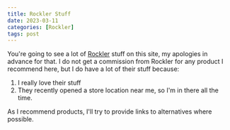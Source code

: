 ```yaml
---
title: Rockler Stuff
date: 2023-03-11
categories: [Rockler]
tags: post
---
```


You're going to see a lot of [Rockler](https://www.rockler.com/) stuff on this site, my apologies in advance for that. I do not get a commission from Rockler for any product I recommend here, but I do have a lot of their stuff because:

1. I really love their stuff
2. They recently opened a store location near me, so I'm in there all the time. 

As I recommend products, I'll try to provide links to alternatives where possible.
